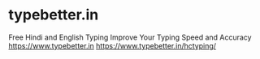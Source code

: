 # typebetter.in
Free Hindi and English Typing
Improve Your Typing Speed and Accuracy
https://www.typebetter.in
https://www.typebetter.in/hctyping/
